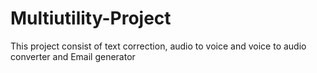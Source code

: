 # Multiutility-Project
This project consist of  text correction, audio to voice and voice to audio converter and Email generator 
